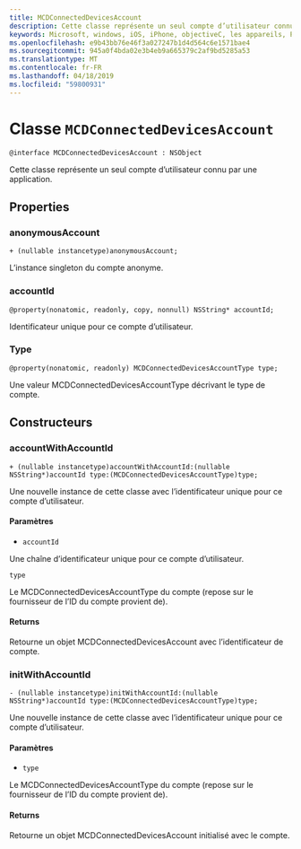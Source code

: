 ```yaml
---
title: MCDConnectedDevicesAccount
description: Cette classe représente un seul compte d’utilisateur connu par une application.
keywords: Microsoft, windows, iOS, iPhone, objectiveC, les appareils, Project Rome connectés
ms.openlocfilehash: e9b43bb76e46f3a027247b1d4d564c6e1571bae4
ms.sourcegitcommit: 945a0f4bda02e3b4eb9a665379c2af9bd5285a53
ms.translationtype: MT
ms.contentlocale: fr-FR
ms.lasthandoff: 04/18/2019
ms.locfileid: "59800931"
---
```

# <a name="class-mcdconnecteddevicesaccount"></a>Classe `MCDConnectedDevicesAccount`

```
@interface MCDConnectedDevicesAccount : NSObject
```  

Cette classe représente un seul compte d’utilisateur connu par une application.

## <a name="properties"></a>Properties

### <a name="anonymousaccount"></a>anonymousAccount
`+ (nullable instancetype)anonymousAccount;`

L’instance singleton du compte anonyme.

### <a name="accountid"></a>accountId
`@property(nonatomic, readonly, copy, nonnull) NSString* accountId;`

Identificateur unique pour ce compte d’utilisateur.

### <a name="type"></a>Type
`@property(nonatomic, readonly) MCDConnectedDevicesAccountType type;`

Une valeur MCDConnectedDevicesAccountType décrivant le type de compte.

## <a name="constructors"></a>Constructeurs

### <a name="accountwithaccountid"></a>accountWithAccountId
`+ (nullable instancetype)accountWithAccountId:(nullable NSString*)accountId type:(MCDConnectedDevicesAccountType)type;`

Une nouvelle instance de cette classe avec l’identificateur unique pour ce compte d’utilisateur.

#### <a name="parameters"></a>Paramètres 

* `accountId` 

Une chaîne d’identificateur unique pour ce compte d’utilisateur.

`type` 

Le MCDConnectedDevicesAccountType du compte (repose sur le fournisseur de l’ID du compte provient de).

#### <a name="returns"></a>Returns
Retourne un objet MCDConnectedDevicesAccount avec l’identificateur de compte.

### <a name="initwithaccountid"></a>initWithAccountId
`- (nullable instancetype)initWithAccountId:(nullable NSString*)accountId type:(MCDConnectedDevicesAccountType)type;`

Une nouvelle instance de cette classe avec l’identificateur unique pour ce compte d’utilisateur.

#### <a name="parameters"></a>Paramètres 
* `type`

Le MCDConnectedDevicesAccountType du compte (repose sur le fournisseur de l’ID du compte provient de).

#### <a name="returns"></a>Returns
Retourne un objet MCDConnectedDevicesAccount initialisé avec le compte.